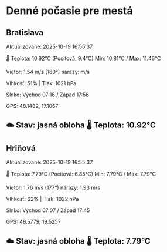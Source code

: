 ﻿# Denné počasie pre mestá

## Bratislava
Aktualizované: 2025-10-19 16:55:37

🌡️ Teplota: 10.92°C 
(Pocitová: 9.4°C)
Min: 10.81°C / Max: 11.46°C

Vietor: 1.54 m/s    (180°) 
nárazy:  m/s

Vlhkosť: 51% | Tlak: 1021 hPa

Slnko: Východ 07:16 / Západ 17:56

GPS: 48.1482, 17.1067

☁️ Stav: jasná obloha        🌡️ Teplota: 10.92°C
---

## Hriňová
Aktualizované: 2025-10-19 16:55:37

🌡️ Teplota: 7.79°C 
(Pocitová: 6.85°C)
Min: 7.79°C / Max: 7.79°C

Vietor: 1.76 m/s (177°)
nárazy: 1.93 m/s

Vlhkosť: 62% | Tlak: 1022 hPa

Slnko: Východ 07:07 / Západ 17:45

GPS: 48.5779, 19.5257

☁️ Stav: jasná obloha        🌡️ Teplota: 7.79°C
---
